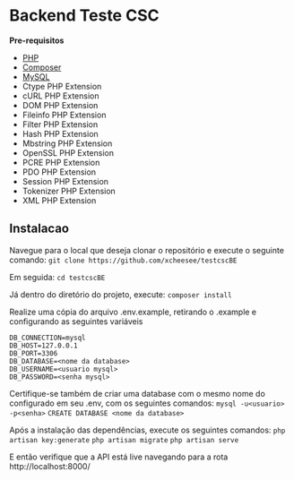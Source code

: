 # Backend Teste CSC

**Pre-requisitos**
* [PHP](https://www.php.net/)
* [Composer](https://getcomposer.org/)
* [MySQL](https://getcomposer.org/)
*  Ctype PHP Extension
*   cURL PHP Extension
*   DOM PHP Extension
*   Fileinfo PHP Extension
*   Filter PHP Extension
*   Hash PHP Extension
*   Mbstring PHP Extension
*   OpenSSL PHP Extension
*   PCRE PHP Extension
*   PDO PHP Extension
*   Session PHP Extension
*   Tokenizer PHP Extension
*   XML PHP Extension

## Instalacao

Navegue para o local que deseja clonar o repositório e execute o seguinte comando:
`git clone https://github.com/xcheesee/testcscBE`

Em seguida:
`cd testcscBE`

Já dentro do diretório do projeto, execute:
`composer install`

Realize uma cópia do arquivo .env.example, retirando o .example e configurando as seguintes variáveis
~~~
DB_CONNECTION=mysql
DB_HOST=127.0.0.1
DB_PORT=3306
DB_DATABASE=<nome da database>
DB_USERNAME=<usuario mysql>
DB_PASSWORD=<senha mysql>
~~~

Certifique-se também de criar uma database com o mesmo nome do configurado em seu .env, com os seguintes comandos:
`mysql -u<usuario> -p<senha>`
`CREATE DATABASE <nome da database>`

Após a instalação das dependências, execute os seguintes comandos:
`php artisan key:generate`
`php artisan migrate`
`php artisan serve`

E então verifique que a API está live navegando para a rota http://localhost:8000/

